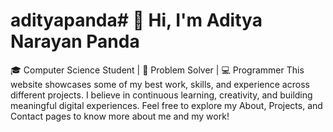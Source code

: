 # adityapanda# 👋 Hi, I'm Aditya Narayan Panda
🎓 Computer Science Student | 🧠 Problem Solver | 💻 Programmer
This website showcases some of my best work, skills, and experience across different projects. I believe in continuous learning, creativity, and building meaningful digital experiences. Feel free to explore my About, Projects, and Contact pages to know more about me and my work!

